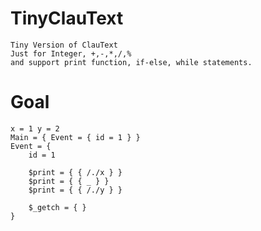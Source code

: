 # TinyClauText
    Tiny Version of ClauText
    Just for Integer, +,-,*,/,%
    and support print function, if-else, while statements.

# Goal
    x = 1 y = 2
    Main = { Event = { id = 1 } }
    Event = {
        id = 1
        
        $print = { { /./x } }
        $print = { { _ } }
        $print = { { /./y } }
        
        $_getch = { }
    }
